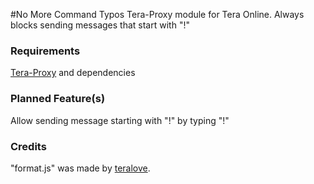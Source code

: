 #No More Command Typos
Tera-Proxy module for Tera Online. Always blocks sending messages that start with "!"
### Requirements
[Tera-Proxy](https://github.com/meishuu/tera-proxy) and dependencies
### Planned Feature(s)
Allow sending message starting with "!" by typing "\!"
### Credits
"format.js" was made by [teralove](https://github.com/teralove).
